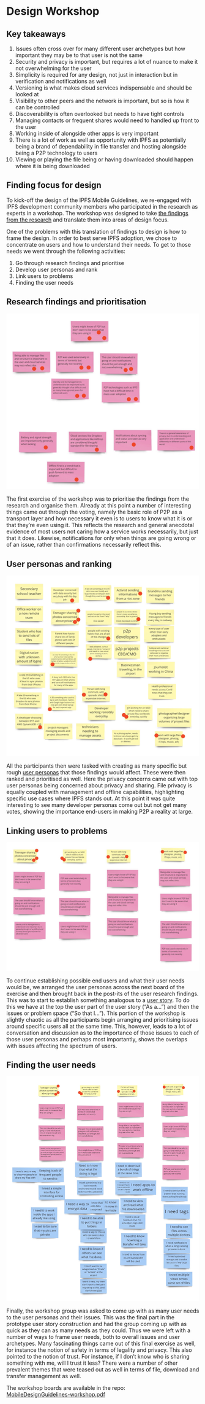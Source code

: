 # Design Workshop

## Key takeaways

1. Issues often cross over for many different user archetypes but how important they may be to that user is not the same
2. Security and privacy is important, but requires a lot of nuance to make it not overwhelming for the user
3. Simplicity is required for any design, not just in interaction but in verification and notifications as well
4. Versioning is what makes cloud services indispensable and should be looked at
5. Visibility to other peers and the network is important, but so is how it can be controlled
6. Discoverability is often overlooked but needs to have tight controls
7. Managing contacts or frequent shares would need to handled up front to the user
8. Working inside of alongside other apps is very important
9. There is a lot of work as well as opportunity with IPFS as potentially being a brand of dependability in file transfer and hosting alongside being a P2P technology to users
10. Viewing or playing the file being or having downloaded should happen where it is being downloaded

## Finding focus for design

To kick-off the design of the IPFS Mobile Guidelines, we re-engaged with IPFS development community members who participated in the research as experts in a workshop. The workshop was designed to take [the findings from the research](../user-research/findings.md) and translate them into areas of design focus.

One of the problems with this translation of findings to design is how to frame the design. In order to best serve IPFS adoption, we chose to concentrate on users and how to understand their needs. To get to those needs we went through the following activities:

1. Go through research findings and prioritise
2. Develop user personas and rank
3. Link users to problems
4. Finding the user needs

## Research findings and prioritisation

![](https://raw.githubusercontent.com/ipfs/mobile-design-guidelines/master/public/MobileDesignGuidelines-workshop-1.jpg)

The first exercise of the workshop was to prioritise the findings from the research and organise them. Already at this point a number of interesting things came out through the voting, namely the basic role of P2P as a transport layer and how necessary it even is to users to know what it is or that they’re even using it. This reflects the research and general anecdotal evidence of most users not caring how a service works necessarily, but just that it does. Likewise, notifications for only when things are going wrong or of an issue, rather than confirmations necessarily reflect this.

## User personas and ranking

![](https://raw.githubusercontent.com/ipfs/mobile-design-guidelines/master/public/MobileDesignGuidelines-workshop-2.jpg)

All the participants then were tasked with creating as many specific but rough [user personas](https://www.interaction-design.org/literature/topics/personas) that those findings would affect. These were then ranked and prioritised as well. Here the privacy concerns came out with top user personas being concerned about privacy and sharing. File privacy is equally coupled with management and offline capabilities, highlighting specific use cases where IPFS stands out. At this point it was quite interesting to see many developer personas come out but not get many votes, showing the importance end-users in making P2P a reality at large.

## Linking users to problems

![](https://raw.githubusercontent.com/ipfs/mobile-design-guidelines/master/public/MobileDesignGuidelines-workshop-3.jpg)

To continue establishing possible end users and what their user needs would be, we arranged the user personas across the next board of the exercise and then brought back in the post-its of the user research findings. This was to start to establish something analogous to a [user story](https://www.stormotion.io/blog/how-to-write-a-good-user-story-with-examples-templates/). To do this we have at the top the user part of the user story \(“As a…”\) and then the issues or problem space \(“So that I…”\). This portion of the workshop is slightly chaotic as all the participants begin arranging and prioritising issues around specific users all at the same time. This, however, leads to a lot of conversation and discussion as to the importance of those issues to each of those user personas and perhaps most importantly, shows the overlaps with issues affecting the spectrum of users.

## Finding the user needs

![](https://raw.githubusercontent.com/ipfs/mobile-design-guidelines/master/public/MobileDesignGuidelines-workshop-4.jpg)

Finally, the workshop group was asked to come up with as many user needs to the user personas and their issues. This was the final part in the prototype user story construction and had the group coming up with as quick as they can as many needs as they could. Thus we were left with a number of ways to frame user needs, both to overall issues and user archetypes. Many fascinating things came out of this final exercise as well, for instance the notion of safety in terms of legality and privacy. This also pointed to the notion of trust. For instance, if I don’t know who is sharing something with me, will I trust it less? There were a number of other prevalent themes that were teased out as well in terms of file, download and transfer management as well.

The workshop boards are available in the repo:  
[MobileDesignGuidelines-workshop.pdf](https://github.com/ipfs/mobile-design-guidelines/blob/master/public/MobileDesignGuidelines-workshop.pdf)

